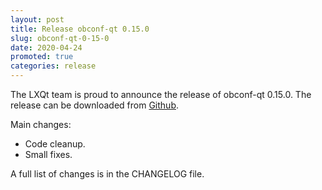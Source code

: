 ```yaml
---
layout: post
title: Release obconf-qt 0.15.0
slug: obconf-qt-0-15-0
date: 2020-04-24
promoted: true
categories: release
---
```

The LXQt team is proud to announce the release of obconf-qt 0.15.0.
The release can be downloaded from [Github](https://github.com/lxqt/obconf-qt/releases).

Main changes:

 * Code cleanup.
 * Small fixes.


A full list of changes is in the CHANGELOG file.
